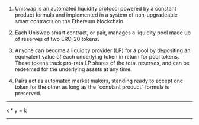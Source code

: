 1. Uniswap is an automated liquidity protocol powered by a constant product formula and implemented in a system of non-upgradeable smart contracts on the Ethereum blockchain.

2. Each Uniswap smart contract, or pair, manages a liquidity pool made up of reserves of two ERC-20 tokens.

3. Anyone can become a liquidity provider (LP) for a pool by depositing an equivalent value of each underlying token in return for pool tokens. These tokens track pro-rata LP shares of the total reserves, and can be redeemed for the underlying assets at any time.

4. Pairs act as automated market makers, standing ready to accept one token for the other as long as the “constant product” formula is preserved.

---

x \* y = k

---

